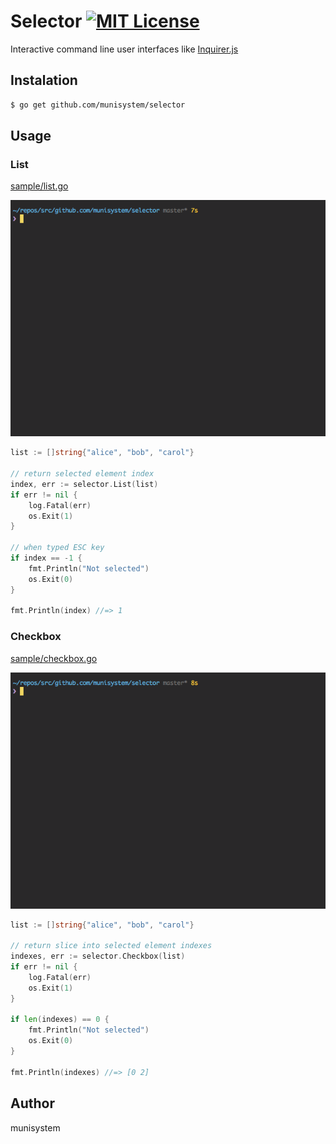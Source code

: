 # Selector [![MIT License](http://img.shields.io/badge/license-MIT-blue.svg?style=flat)](LICENSE)
Interactive command line user interfaces like [Inquirer.js](https://github.com/SBoudrias/Inquirer.js)

## Instalation

```bash
$ go get github.com/munisystem/selector
```

## Usage

### List

[sample/list.go](sample/list.go)

![](_gif/list.gif)

```go
list := []string{"alice", "bob", "carol"}

// return selected element index
index, err := selector.List(list)
if err != nil {
    log.Fatal(err)
    os.Exit(1)
}

// when typed ESC key
if index == -1 {
    fmt.Println("Not selected")
    os.Exit(0)
}

fmt.Println(index) //=> 1
```

### Checkbox

[sample/checkbox.go](sample/list.go)

![](_gif/checkbox.gif)

```go
list := []string{"alice", "bob", "carol"}

// return slice into selected element indexes
indexes, err := selector.Checkbox(list)
if err != nil {
    log.Fatal(err)
    os.Exit(1)
}

if len(indexes) == 0 {
    fmt.Println("Not selected")
    os.Exit(0)
}

fmt.Println(indexes) //=> [0 2]

```

## Author
munisystem